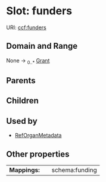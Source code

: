 
# Slot: funders




URI: [ccf:funders](http://purl.org/ccf/funders)


## Domain and Range

None &#8594;  <sub>0..\*</sub> [Grant](Grant.md)

## Parents


## Children


## Used by

 * [RefOrganMetadata](RefOrganMetadata.md)

## Other properties

|  |  |  |
| --- | --- | --- |
| **Mappings:** | | schema:funding |

